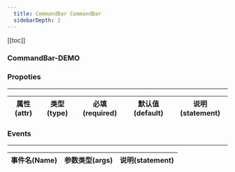 ```yaml
---
  title: CommandBar CommandBar
  sidebarDepth: 2
---
```

  
[[toc]]

### CommandBar-DEMO 

<fv-CommandBar>
</fv-CommandBar>

### Propoties
---
| 属性(attr)  |             类型(type)             | 必填(required) | 默认值(default) |     说明(statement)     |
|:-----------:|:----------------------------------:|:--------------:|:---------------:|:-----------------------:|

### Events
---
| 事件名(Name) | 参数类型(args) | 说明(statement) |
|:------------:|:--------------:|:---------------:|
  
